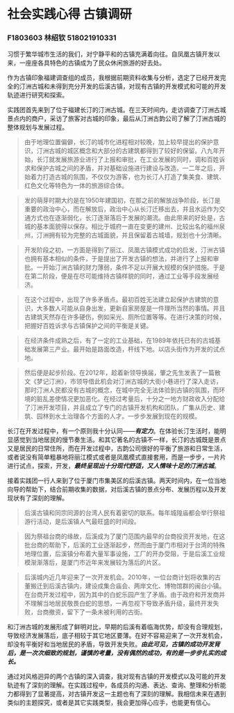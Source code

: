 # 社会实践心得 古镇调研

### F1803603 林绍钦 518021910331

习惯于繁华城市生活的我们，对宁静平和的古镇充满着向往。自凤凰古镇开发以来，一座座各具特色的古镇成为了民众休闲旅游的好去处。

作为古镇印象福建调查组的成员，我根据前期资料收集与分析，选定了已经开发完全的汀洲古城和未得到充分开发的后溪古镇，对现有古镇的开发模式和可能的开发轨迹进行研究和探索。

实践团首先来到了位于福建长汀的汀洲古城。在三天时间内，走访调查了汀洲古城景点内的商户，采访了旅客对古城的印象，最后从汀洲古韵公司了解了汀洲古城的整体规划与发展过程。

> 由于地理位置偏僻，长汀的城市化进程相对较晚，加上较早提出的保护意识，汀洲古城的城区概念和大部分的古建筑都得到了较好的保留。八九年开始，长汀就发展旅游业进行了上报和审批，在工业发展的同时，调和百姓诉求和保护古城之间的矛盾，并对基础设施进行建设与改造。一二年之后，开始着力打造古城的氛围，不仅仅为游客，也为长汀人打造了集美食、建筑、红色文化等特色为一体的旅游综合体。

> 发的萌芽时期大约是在1950年建国初，在那之前的解放战争阶段，长汀是重要的政治中心，而在解放后，政治中心从长汀迁移出去，并且水运作为交通方式也在逐渐弱化，长汀逐渐落后于发展的潮流。由此带来的好处是，古城的基本面貌得以保存。相比于城府一直在变更的建州、比较出名的福州泉州，汀洲拥有较为完整的古城面貌，并且保留着古城墙，规划也十分清晰。

>开发阶段之初，一方面是得到了丽江、凤凰古镇模式成功的启发，汀洲古镇也拥有基本相似的条件，于是提出了开发古镇的想法，并进行了上报和审批。一开始汀洲古镇的财力薄弱，条件不足以开展大规模的保护措施。于是在第二阶段，便是在尽可能维持古镇样貌的同时，通过工业等手段发展经济。

>在这个过程中，出现了许多矛盾点。最初百姓无法建立起保护古建筑的意识，大多数人可能从自身出发，更新自家房屋是一件理所当然的事情。并且古建筑天然存在许多硬伤，例如采光、厕所位置等等。在进行决策的时候，把握好百姓诉求与古镇保护之间的平衡是关键。

>在经济条件成熟之后，有了一定的工业基础，在1989年依托已有的古城基础发展第三产业。最开始是路面改造，杆线下地。以店头街作为开发的试点地。

>然后便是起步阶段。在2012年，趁着新领导换届，肇之先生发表了一篇散文《梦记汀洲》，市领导借此机会对汀洲古城的大街小巷进行了深入走访，那时汀洲人民都没有古城的概念，在城中完全无法体验到古镇的氛围，而环境的脏乱差使情况更加恶化。在经过考量后，十分之一地方财政收入分配给了汀洲开发项目，并且成立了专门的古镇开发机构和团队，广集从历史、建筑、园林到水土治理各个方面的人才。一步步发展到现在的规模。

长汀在开发过程中，有一个原则我十分认同——***有定力***。在体验长汀生活时，能明显感觉到当地居民的慢节奏生活。和其它著名的古镇不一样，长汀的古城既是景点又是居民的日常住所，而在开发过程中，古韵公司很好的平衡了旅游和日常生活，或者说没有简单粗暴地将丽江模式或者是凤凰模式直接套用，而是一步步，一片片进行试点，探索，开发，***最终呈现出十分现代舒适，又人情味十足的汀洲古城***。

接着实践团一行人来到了位于厦门市集美区的后溪古镇。两天时间内，在一位当地向导的帮助下，结合前期收集的数据，对后溪古镇的景点分布、发展历程以及开发现状有了深刻的理解。

>后溪古镇和同宗同源的台湾人民有着密切的联系。每年城隍庙都会举行祭祖游行活动，是后溪镇人气最旺盛的时间段。

>因为祭祖台商的缘故，后溪成为了厦门范围内最早的台商投资开发地，在这批台商的帮助下，后溪的工业逐渐起步，然而由于厦门市相对于台湾的特殊地理位置，后溪镇分布着大量军事设施，工厂的开办受阻，于是后溪工业规模渐渐落后，是厦门市近年来发展较为落后的片区。

>后溪城内近几年迎来了一次开发机会。2010年，一位台商计划将收集的古董搬迁到后溪古镇内，建设成集合庙会、两岸文化、博物馆群的闽台小镇。在台商开发过程中，因为其中的白蛇乐园产生了矛盾。由于政府和开发商并不理解当地居民敬畏白蛇的思想，一再忽视下导致矛盾升级，最终开发失败，台商撤资，留下了一条未被利用的古街。

和汀洲古城的发展形成了鲜明对比，早期的后溪有着临海优势，却没有合理规划，导致经济发展落后，底子相较于其它地区要薄。在好不容易迎来了一次开发机会，却没有平衡好和当地居民的矛盾，导致开发失败。***由此可见，古镇的成功开发背后，是一次次细致的规划，谨慎的考量，没有偶然的成功，有的是一步步扎实的成长。***

通过对风格迥异的两个古镇的深入调查，我对现有古镇的开发模式以及可能的开发轨迹有了深刻的理解。在实践过程中，各成员的沟通、表达、查询、整理和分析能力都得到了显著提高，对古镇开发这一主题也有了深刻的理解。我相信未来在遇到类似的主题探究，或者是其它实践类型，我会更加得心应手，也能更有信心。